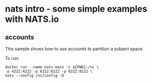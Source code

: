 # nats intro - some simple examples with NATS.io

## accounts

This sample shows how to use accounts to partition a subject space.

To run:

```console
docker run --name nats-main -v ${PWD}:/nc \
-p 4222:4222 -p 6222:6222 -p 8222:8222 \
nats --config /nc/config -D
```
